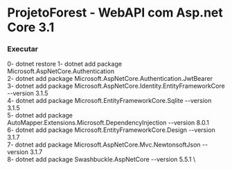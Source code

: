 # ProjetoForest - WebAPI com Asp.net Core 3.1

### Executar
0- dotnet restore
1- dotnet add package Microsoft.AspNetCore.Authentication \
2- dotnet add package Microsoft.AspNetCore.Authentication.JwtBearer \
3- dotnet add package Microsoft.AspNetCore.Identity.EntityFrameworkCore --version 3.1.5 \
4- dotnet add package Microsoft.EntityFrameworkCore.Sqlite --version 3.1.5 \
5- dotnet add package AutoMapper.Extensions.Microsoft.DependencyInjection --version 8.0.1 \
6- dotnet add package Microsoft.EntityFrameworkCore.Design --version 3.1.7 \
7- dotnet add package Microsoft.AspNetCore.Mvc.NewtonsoftJson --version 3.1.7 \
8- dotnet add package Swashbuckle.AspNetCore --version 5.5.1 \